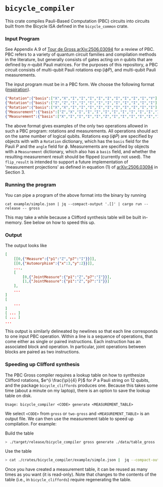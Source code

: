# `bicycle_compiler`

This crate compiles Pauli-Based Computation (PBC) circuits into circuits built from the Bicycle ISA defined in the `bicycle_common` crate.

### Input Program

See Appendix A.9 of [Tour de Gross arXiv:2506.03094](https://arxiv.org/abs/2506.03094) for a review of PBC. PBC refers to a variety of quantum circuit families and compilation methods in the literature, but generally consists of gates acting on $n$ qubits that are defined by $n$-qubit Pauli matrices. For the purposes of this repository, a PBC circuit consists of multi-qubit Pauli rotations $\exp(i \phi P)$, and multi-qubit Pauli measurements.

The input program must be in a PBC form.
We choose the following format ([inspiration](https://doi.org/10.5281/zenodo.11391890)).
```json
{"Rotation":{"basis":["X","X","I","I","I","I","I","I","I","I","I","Y"],"angle":"0.125"}}
{"Rotation":{"basis":["Z","Z","I","I","I","I","I","I","I","I","I","I"],"angle":"0.5"}}
{"Rotation":{"basis":["X","X","I","I","I","I","I","I","I","I","I","I"],"angle":"-0.125"}}
{"Measurement":{"basis":["Z","X","I","I","I","I","I","I","I","I","I","I"],"flip_result":true}}
{"Measurement":{"basis":["X","I","I","I","I","Z","I","I","I","I","I","I"],"flip_result":false}}

```

The above format gives examples of the only two operations allowed in such a PBC program: rotations and measurements.
All operations should act on the same number of logical qubits.
Rotations $\exp(i \phi P)$ are specified by objects with with a `Rotation` dictionary, which has the `basis` field for the Pauli $P$ and the `angle` field for $\phi$.
Measurements are specified by objects with a `Measurement` dictionary, which also has a `basis` field, and whether the resulting measurement result should be flipped (currently not used). The `flip_result` is intended to support a future implementation of 'measurement projections' as defined in equation (1) of [arXiv:2506.03094](https://arxiv.org/abs/2506.03094) in Section 3.

### Running the program
You can pipe a program of the above format into the binary by running

```
cat example/simple.json | jq --compact-output '.[]' | cargo run --release -- gross
```

This may take a while because a Clifford synthesis table will be built in-memory.
See below on how to speed this up.

### Output

The output looks like
```json
[
    [[0,{"Measure":{"p1":"Z","p7":"I"}}]],
    [[0,{"Automorphism":{"x":3,"y":2}}]],
    ...,
    [
        [0,{"JointMeasure":{"p1":"Z","p7":"I"}}],
        [1,{"JointMeasure":{"p1":"Z","p7":"I"}}]
    ],
    ...
]
[
    ...
]
[ ... ]
[ ... ]
...
```
This output is similarly delineated by newlines so that each line corresponds to one input PBC operation.
Within a line is a sequence of operations, that come either as single or paired instructions.
Each instruction has an associated block and operation.
In particular, joint operations between blocks are paired as two instructions.


### Speeding up Clifford synthesis

The PBC Gross compiler requires a lookup table on how to synthesize Clifford rotations,
$e^{i \frac{\pi}{4} P}$ for $P$ a Pauli string on 12 qubits,
and the package `bicycle_cliffords` produces one.
Because this takes some time (about a minute on my laptop),
there is an option to save the lookup table on disk.
```
Usage: bicycle_compiler <CODE> generate <MEASUREMENT_TABLE>
```
We select `<CODE>` from `gross` or `two-gross` and `<MEASUREMENT_TABLE>` is an output file.
We can then use the measurement table to speed up compilation.
For example:

Build the table
```sh
> ./target/release/bicycle_compiler gross generate ./data/table_gross
```

Use the table
```sh
> cat ./crates/bicycle_compiler/example/simple.json |  jq --compact-output '.[]' | ./target/release/bicycle_compiler gross --measurement-table ./data/table_gross > bicycle_circuit.json
```
Once you have created a measurement table, it can be reused as many times as you want (it is read-only).
Note that changes to the contents of the table (i.e., in `bicycle_cliffords`) require regenerating the table.
